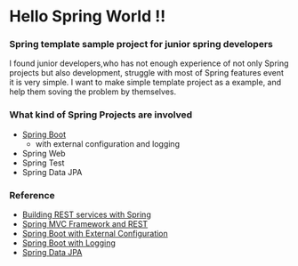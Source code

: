 # Hello Spring World !!

### Spring template sample project for junior spring developers
I found junior developers,who has not enough experience of not only Spring projects but also development, struggle with most of Spring features event it is very simple.
I want to make simple template project as a example, and help them soving the problem by themselves.

### What kind of Spring Projects are involved
* [Spring Boot](http://projects.spring.io/spring-boot/)
  * with external configuration and logging
* Spring Web
* Spring Test
* Spring Data JPA

### Reference
* [Building REST services with Spring](https://spring.io/guides/tutorials/bookmarks/)
* [Spring MVC Framework and REST](https://www.genuitec.com/spring-frameworkrestcontroller-vs-controller/)
* [Spring Boot with External Configuration](http://docs.spring.io/spring-boot/docs/current/reference/html/boot-features-external-config.html)
* [Spring Boot with Logging](http://docs.spring.io/spring-boot/docs/current/reference/html/howto-logging.html)
* [Spring Data JPA](https://spring.io/guides/gs/accessing-data-jpa/)
